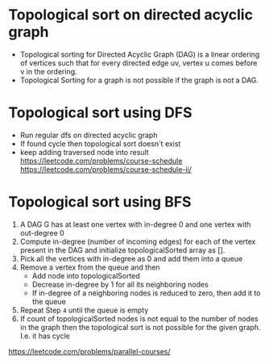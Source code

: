 # Topological sort on directed acyclic graph
- Topological sorting for Directed Acyclic Graph (DAG) is a linear ordering of vertices such that for every directed edge uv, vertex u comes before v in the ordering. 
- Topological Sorting for a graph is not possible if the graph is not a DAG.
# Topological sort using DFS
- Run regular dfs on directed acyclic graph
- If found cycle then topological sort doesn't exist
- keep adding traversed node into result
https://leetcode.com/problems/course-schedule
https://leetcode.com/problems/course-schedule-ii/

# Topological sort using BFS
1. A DAG G has at least one vertex with in-degree 0 and one vertex with out-degree 0
2. Compute in-degree (number of incoming edges) for each of the vertex present in the DAG and initialize topologicalSorted array as [].
3. Pick all the vertices with in-degree as 0 and add them into a queue
4. Remove a vertex from the queue and then
    - Add node into topologicalSorted
    - Decrease in-degree by 1 for all its neighboring nodes
    - If in-degree of a neighboring nodes is reduced to zero, then add it to the queue
5. Repeat Step `4` until the queue is empty
6. If count of topologicalSorted nodes is not equal to the number of nodes in the graph then the topological sort is not possible for the given graph. I.e. it has cycle

https://leetcode.com/problems/parallel-courses/

